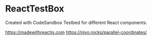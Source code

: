 # ReactTestBox
Created with CodeSandbox
Testbed for different React components. </br>

https://madewithreactjs.com
https://nivo.rocks/parallel-coordinates/
